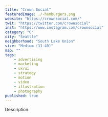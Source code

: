 ```yaml
---
title: "Crown Social"
featuredImage: ./-hamburgers.png
website: "https://crownsocial.com/"
twit: "https://twitter.com/crownsocial"
inst: "https://www.instagram.com/crownsocial"
category: "C"
city: "Seattle"
neighborhood: "South Lake Union"
size: "Medium (11-40)"
map: ""
tags:
    - advertising
    - marketing
    - ux/ui
    - strategy
    - motion
    - video
    - illustration
    - photography
published: true
---
```


Description
